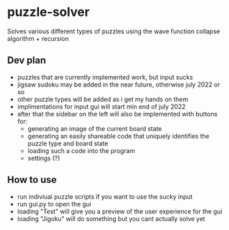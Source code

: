 # puzzle-solver
Solves various different types of puzzles using the wave function collapse algorithm + recursion

## Dev plan
 * puzzles that are currently implemented work, but input sucks
 * jigsaw sudoku may be added in the near future, otherwise july 2022 or so
 * other puzzle types will be added as i get my hands on them
 * implimentations for input gui will start min end of july 2022
 * after that the sidebar on the left will also be implemented with buttons for:
   - generating an image of the current board state
   - generating an easily shareable code that uniquely identifies the puzzle type and board state
   - loading such a code into the program
   - settings (?)

## How to use
* run indiviual puzzle scripts if you want to use the sucky input
* run gui.py to open the gui
* loading "Test" will give you a preview of the user experience for the gui
* loading "Jigoku" will do something but you cant actually solve yet

